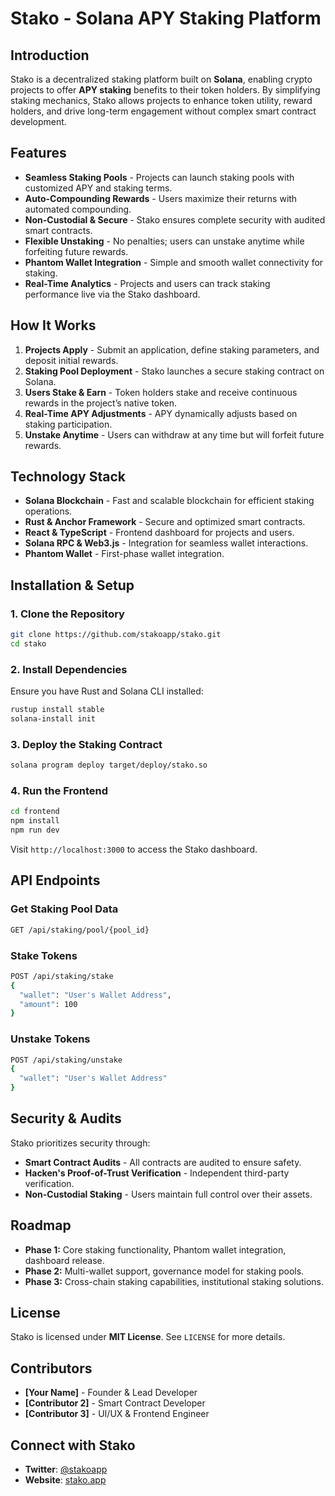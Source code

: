 # Stako - Solana APY Staking Platform

## Introduction
Stako is a decentralized staking platform built on **Solana**, enabling crypto projects to offer **APY staking** benefits to their token holders. By simplifying staking mechanics, Stako allows projects to enhance token utility, reward holders, and drive long-term engagement without complex smart contract development.

## Features
- **Seamless Staking Pools** - Projects can launch staking pools with customized APY and staking terms.
- **Auto-Compounding Rewards** - Users maximize their returns with automated compounding.
- **Non-Custodial & Secure** - Stako ensures complete security with audited smart contracts.
- **Flexible Unstaking** - No penalties; users can unstake anytime while forfeiting future rewards.
- **Phantom Wallet Integration** - Simple and smooth wallet connectivity for staking.
- **Real-Time Analytics** - Projects and users can track staking performance live via the Stako dashboard.

## How It Works
1. **Projects Apply** - Submit an application, define staking parameters, and deposit initial rewards.
2. **Staking Pool Deployment** - Stako launches a secure staking contract on Solana.
3. **Users Stake & Earn** - Token holders stake and receive continuous rewards in the project’s native token.
4. **Real-Time APY Adjustments** - APY dynamically adjusts based on staking participation.
5. **Unstake Anytime** - Users can withdraw at any time but will forfeit future rewards.

## Technology Stack
- **Solana Blockchain** - Fast and scalable blockchain for efficient staking operations.
- **Rust & Anchor Framework** - Secure and optimized smart contracts.
- **React & TypeScript** - Frontend dashboard for projects and users.
- **Solana RPC & Web3.js** - Integration for seamless wallet interactions.
- **Phantom Wallet** - First-phase wallet integration.

## Installation & Setup
### 1. Clone the Repository
```sh
git clone https://github.com/stakoapp/stako.git
cd stako
```

### 2. Install Dependencies
Ensure you have Rust and Solana CLI installed:
```sh
rustup install stable
solana-install init
```

### 3. Deploy the Staking Contract
```sh
solana program deploy target/deploy/stako.so
```

### 4. Run the Frontend
```sh
cd frontend
npm install
npm run dev
```
Visit `http://localhost:3000` to access the Stako dashboard.

## API Endpoints
### Get Staking Pool Data
```sh
GET /api/staking/pool/{pool_id}
```
### Stake Tokens
```sh
POST /api/staking/stake
{
  "wallet": "User's Wallet Address",
  "amount": 100
}
```
### Unstake Tokens
```sh
POST /api/staking/unstake
{
  "wallet": "User's Wallet Address"
}
```

## Security & Audits
Stako prioritizes security through:
- **Smart Contract Audits** - All contracts are audited to ensure safety.
- **Hacken's Proof-of-Trust Verification** - Independent third-party verification.
- **Non-Custodial Staking** - Users maintain full control over their assets.

## Roadmap
- **Phase 1:** Core staking functionality, Phantom wallet integration, dashboard release.
- **Phase 2:** Multi-wallet support, governance model for staking pools.
- **Phase 3:** Cross-chain staking capabilities, institutional staking solutions.

## License
Stako is licensed under **MIT License**. See `LICENSE` for more details.

## Contributors
- **[Your Name]** - Founder & Lead Developer
- **[Contributor 2]** - Smart Contract Developer
- **[Contributor 3]** - UI/UX & Frontend Engineer

## Connect with Stako
- **Twitter**: [@stakoapp](https://twitter.com/stakoapp)
- **Website**: [stako.app](https://stako.app)

